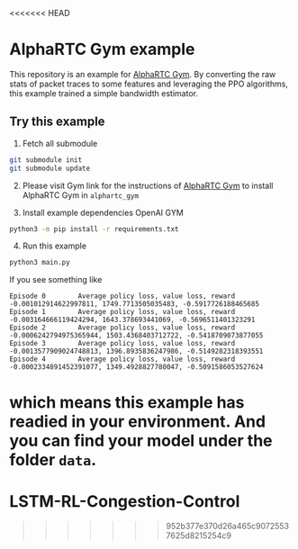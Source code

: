 <<<<<<< HEAD
# AlphaRTC Gym example

This repository is an example for [AlphaRTC Gym](https://github.com/OpenNetLab/gym). By converting the raw stats of packet traces to some features and leveraging the PPO algorithms, this example trained a simple bandwidth estimator.

## Try this example

1. Fetch all submodule

```bash
git submodule init
git submodule update
```

2. Please visit Gym link for the instructions of [AlphaRTC Gym](https://github.com/OpenNetLab/gym) to install AlphaRTC Gym in `alphartc_gym`

3. Install example dependencies OpenAI GYM

```bash
python3 -m pip install -r requirements.txt
```

4. Run this example

```bash
python3 main.py
```

If you see something like
```
Episode 0        Average policy loss, value loss, reward -0.001012914622997811, 1749.7713505035483, -0.5917726188465685
Episode 1        Average policy loss, value loss, reward -0.003164666119424294, 1643.378693441069, -0.5696511401323291
Episode 2        Average policy loss, value loss, reward -0.0006242794975365944, 1503.4368403712722, -0.5418709073877055
Episode 3        Average policy loss, value loss, reward -0.0013577909024748813, 1396.8935836247986, -0.5149282318393551
Episode 4        Average policy loss, value loss, reward -0.0002334891452391077, 1349.4928827780047, -0.5091586053527624

```
which means this example has readied in your environment. And you can find your model under the folder `data`.
=======
# LSTM-RL-Congestion-Control
>>>>>>> 952b377e370d26a465c90725537625d8215254c9

